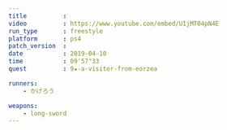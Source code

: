 ```yaml
---
title          :
video          : https://www.youtube.com/embed/UIjMT04pN4E
run_type       : freestyle
platform       : ps4
patch_version  : 
date           : 2019-04-10
time           : 09'57"33
quest          : 9★-a-visitor-from-eorzea

runners:
    - かげろう

weapons:
    - long-sword
---
```

